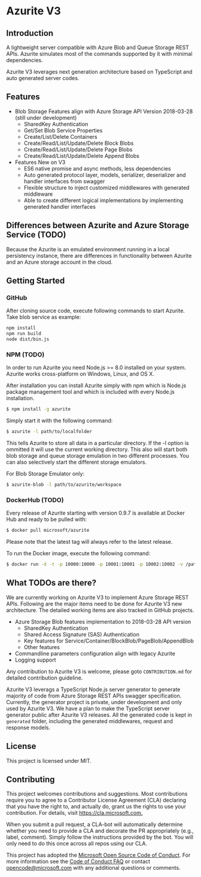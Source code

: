 # Azurite V3

## Introduction

A lightweight server compatible with Azure Blob and Queue Storage REST APIs. Azurite simulates most of the commands supported by it with minimal dependencies.

Azurite V3 leverages next generation architecture based on TypeScript and auto generated server codes.

## Features

- Blob Storage Features align with Azure Storage API Version 2018-03-28 (still under development)
  - SharedKey Authentication
  - Get/Set Blob Service Properties
  - Create/List/Delete Containers
  - Create/Read/List/Update/Delete Block Blobs
  - Create/Read/List/Update/Delete Page Blobs
  - Create/Read/List/Update/Delete Append Blobs
- Features New on V3
  - ES6 native promise and async methods, less dependencies
  - Auto generated protocol layer, models, serializer, deserializer and handler interfaces from swagger
  - Flexible structure to inject customized middlewares with generated middleware
  - Able to create different logical implementations by implementing generated handler interfaces

## Differences between Azurite and Azure Storage Service (TODO)

Because the Azurite is an emulated environment running in a local persistency instance, there are differences in functionality between Azurite and an Azure storage account in the cloud.

## Getting Started

### GitHub

After cloning source code, execute following commands to start Azurite. Take blob service as example:

```bash
npm install
npm run build
node dist/bin.js
```

### NPM (TODO)

In order to run Azurite you need Node.js >= 8.0 installed on your system. Azurite works cross-platform on Windows, Linux, and OS X.

After installation you can install Azurite simply with npm which is Node.js package management tool and which is included with every Node.js installation.

```bash
$ npm install -g azurite
```

Simply start it with the following command:

```bash
$ azurite -l path/to/localfolder
```

This tells Azurite to store all data in a particular directory. If the -l option is ommitted it will use the current working directory. This also will start both blob storage and queue storage emulation in two different processes. You can also selectively start the different storage emulators.

For Blob Storage Emulator only:

```bash
$ azurite-blob -l path/to/azurite/workspace
```

### DockerHub (TODO)

Every release of Azurite starting with version 0.9.7 is available at Docker Hub and ready to be pulled with:

```bash
$ docker pull microsoft/azurite
```

Please note that the latest tag will always refer to the latest release.

To run the Docker image, execute the following command:

```bash
$ docker run -d -t -p 10000:10000 -p 10001:10001 -p 10002:10002 -v /path/to/folder:/opt/azurite/folder microsoft/azurite
```

## What TODOs are there?

We are currently working on Azurite V3 to implement Azure Storage REST APIs. Following are the major items need to be done for Azurite V3 new architecture. The detailed working items are also tracked in GitHub projects.

- Azure Storage Blob features implementation to 2018-03-28 API version
  - SharedKey Authentication
  - Shared Access Signature (SAS) Authentication
  - Key features for Service/Container/BlockBlob/PageBlob/AppendBlob
  - Other features
- Commandline parameters configuration align with legacy Azurite
- Logging support

Any contribution to Azurite V3 is welcome, please goto `CONTRIBUTION.md` for detailed contribution guideline.

Azurite V3 leverags a TypeScript Node.js server generator to generate majority of code from Azure Storage REST APIs swagger specification. Currently, the generator project is private, under development and only used by Azurite V3. We have a plan to make the TypeScript server generator public after Azurite V3 releases. All the generated code is kept in `generated` folder, including the generated middlewares, request and response models.

## License

This project is licensed under MIT.

## Contributing

This project welcomes contributions and suggestions. Most contributions require you to agree to a
Contributor License Agreement (CLA) declaring that you have the right to, and actually do, grant us
the rights to use your contribution. For details, visit <https://cla.microsoft.com.>

When you submit a pull request, a CLA-bot will automatically determine whether you need to provide
a CLA and decorate the PR appropriately (e.g., label, comment). Simply follow the instructions
provided by the bot. You will only need to do this once across all repos using our CLA.

This project has adopted the [Microsoft Open Source Code of Conduct](https://opensource.microsoft.com/codeofconduct/).
For more information see the [Code of Conduct FAQ](https://opensource.microsoft.com/codeofconduct/faq/) or
contact [opencode@microsoft.com](mailto:opencode@microsoft.com) with any additional questions or comments.
